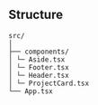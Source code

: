## Structure
```
src/
│
├── components/
│ └─ Aside.tsx
│ └─ Footer.tsx
│ └─ Header.tsx
│ └─ ProjectCard.tsx
└── App.tsx
```
